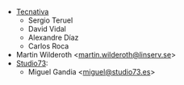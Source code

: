 - [Tecnativa](https://www.tecnativa.com)
  - Sergio Teruel
  - David Vidal
  - Alexandre Díaz
  - Carlos Roca
- Martin Wilderoth \<<martin.wilderoth@linserv.se>\>
- [Studio73](https://www.studio73.es):
  - Miguel Gandia \<<miguel@studio73.es>\>

